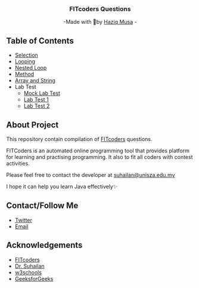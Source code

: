 <div align="center">
    <h3>FITcoders Questions</h3>
    <p>
        -Made with 💖by
        <a href="https://github.com/zyq-m">Haziq Musa</a>
        -
    </p>
</div>

## Table of Contents

- [Selection](./selection/README.md)
- [Looping](looping/README.md)
- [Nested Loop](nestedLoop/README.md)
- [Method](method/README.md)
- [Array and String](arrayAndString/README.md)
- Lab Test
  - [Mock Lab Test](labtest/MockLabTest/)
  - [Lab Test 1](labtest/LabTest1/)
  - [Lab Test 2](labtest/LabTest2/)

## About Project

This repository contain compilation of [FITcoders](https://myfik.unisza.edu.my/fitcode/index.php) questions.

FITCoders is an automated online programming tool that provides platform for learning and practising programming. It also to fit all coders with contest activities.

Please feel free to contact the developer at suhailan@unisza.edu.my

I hope it can help you learn Java effectively✨

## Contact/Follow Me

- [Twitter](https://twitter.com/zyq__m)
- [Email](mailto:haziq.musa02@gmail.com)

## Acknowledgements

- [FITcoders](https://myfik.unisza.edu.my/fitcode/index.php)
- [Dr. Suhailan](mailto:suhailan@unisza.edu.my)
- [w3schools](https://www.w3schools.com/java/default.asp)
- [GeeksforGeeks](https://www.geeksforgeeks.org/java/)
